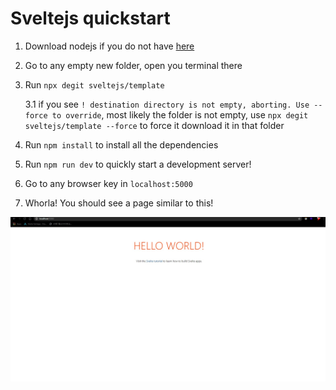 # Sveltejs quickstart

1. Download nodejs if you do not have [here](https://nodejs.org/en/)
2. Go to any empty new folder, open you terminal there
3. Run `npx degit sveltejs/template`

    3.1 if you see `! destination directory is not empty, aborting. Use --force to override`, most likely the folder is not empty, use `npx degit sveltejs/template --force` to force it download it in that folder

4. Run `npm install` to install all the dependencies
5. Run `npm run dev` to quickly start a development server!
6. Go to any browser key in `localhost:5000`
7. Whorla! You should see a page similar to this!

![output](output.jpg)
